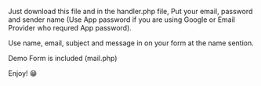 Just download this file and in the handler.php file, Put your email, password and sender name (Use App password if you are using Google or Email Provider who requred App password).

Use name, email, subject and message in on your form at the name sention.

Demo Form is included (mail.php)

Enjoy! 😁